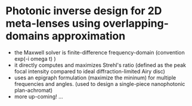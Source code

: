 # Photonic inverse design for 2D meta-lenses using overlapping-domains approximation

- the Maxwell solver is finite-difference frequency-domain (convention exp(-i omega t) )
- it directly computes and maximizes Strehl's ratio (defined as the peak focal intensity compared to ideal diffraction-limited Airy disc)
- uses an epigraph formulation (maximize the mininum) for multiple frequencies and angles. (used to design a single-piece nanophotonic plan-achromat)
- more up-coming! ...
